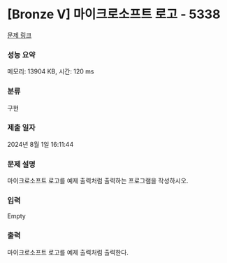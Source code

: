 # [Bronze V] 마이크로소프트 로고 - 5338 

[문제 링크](https://www.acmicpc.net/problem/5338) 

### 성능 요약

메모리: 13904 KB, 시간: 120 ms

### 분류

구현

### 제출 일자

2024년 8월 1일 16:11:44

### 문제 설명

<p>
	마이크로소프트 로고를 예제 출력처럼 출력하는 프로그램을 작성하시오.</p>

### 입력 

 Empty

### 출력 

 <p>
	마이크로소프트 로고를 예제 출력처럼 출력한다.</p>

